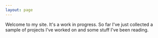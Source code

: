 ```yaml
---
layout: page
---
```


Welcome to my site. It's a work in progress. So far I've just collected a sample of projects I've worked on and some stuff I've been reading. 



  
